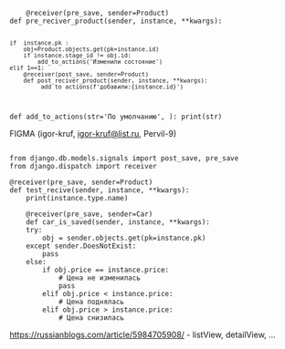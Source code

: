 <code>
    @receiver(pre_save, sender=Product)
def pre_reciver_product(sender, instance, **kwargs):
     
    if  instance.pk :
        obj=Product.objects.get(pk=instance.id)
        if instance.stage_id != obj.id:
            add_to_actions('Изменили состояние')             
    elif 1==1:
        @receiver(post_save, sender=Product)
        def post_reciver_product(sender, instance, **kwargs):
             add_to_actions(f'добавили:{instance.id}')
    
def add_to_actions(str='По умолчанию', ):
    print(str)
</code>


FIGMA (igor-kruf, igor-kruf@list.ru, Pervil-9)




<code>
from django.db.models.signals import post_save, pre_save
from django.dispatch import receiver
</code>
<code>
@receiver(pre_save, sender=Product)
def test_recive(sender, instance, **kwargs):
    print(instance.type.name)
</code>    

<code>
    @receiver(pre_save, sender=Car)
    def car_is_saved(sender, instance, **kwargs):
    try:
        obj = sender.objects.get(pk=instance.pk)
    except sender.DoesNotExist:
        pass
    else:
        if obj.price == instance.price:
            # Цена не изменилась
            pass
        elif obj.price < instance.price:
            # Цена поднялась
        elif obj.price > instance.price:
            # Цена снизилась
</code>


https://russianblogs.com/article/5984705908/ - listView, detailView, ...



  
